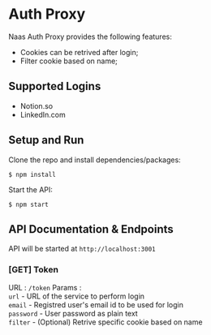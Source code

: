 # Auth Proxy

Naas Auth Proxy provides the following features:

* Cookies can be retrived after login;
* Filter cookie based on name;

## Supported Logins

* Notion.so
* LinkedIn.com

## Setup and Run

Clone the repo and install dependencies/packages:

`$ npm install`

Start the API:

`$ npm start`

## API Documentation & Endpoints

API will be started at `http://localhost:3001`

### [GET] Token
URL : `/token`
Params : <br>
`url` - URL of the service to perform login<br>
`email` - Registred user's email id to be used for login<br>
`password` - User password as plain text<br>
`filter` - (Optional) Retrive specific cookie based on name<br>
